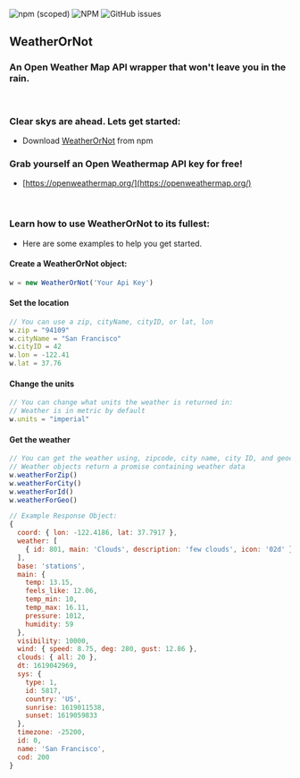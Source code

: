 ![npm (scoped)](https://img.shields.io/npm/v/@jewarner57/weatherornot)
![NPM](https://img.shields.io/npm/l/@jewarner57/weatherornot)
![GitHub issues](https://img.shields.io/github/issues/jewarner57/weatherornot)

## WeatherOrNot
### An Open Weather Map API wrapper that won't leave you in the rain.
<br>

### Clear skys are ahead. Lets get started: 
* Download [WeatherOrNot](https://www.npmjs.org) from npm

### Grab yourself an Open Weathermap API key for free!
* [https://openweathermap.org/](https://openweathermap.org/)

<br>

### Learn how to use WeatherOrNot to its fullest:
* Here are some examples to help you get started.

#### Create a WeatherOrNot object:
``` javascript
w = new WeatherOrNot('Your Api Key')
```

#### Set the location
``` javascript
// You can use a zip, cityName, cityID, or lat, lon
w.zip = "94109"
w.cityName = "San Francisco"
w.cityID = 42
w.lon = -122.41
w.lat = 37.76
```

#### Change the units
``` javascript
// You can change what units the weather is returned in:
// Weather is in metric by default
w.units = "imperial"
```

#### Get the weather
``` javascript
// You can get the weather using, zipcode, city name, city ID, and geocoordinates
// Weather objects return a promise containing weather data
w.weatherForZip()
w.weatherForCity()
w.weatherForId()
w.weatherForGeo()

// Example Response Object:
{
  coord: { lon: -122.4186, lat: 37.7917 },
  weather: [
    { id: 801, main: 'Clouds', description: 'few clouds', icon: '02d' }
  ],
  base: 'stations',
  main: {
    temp: 13.15,
    feels_like: 12.06,
    temp_min: 10,
    temp_max: 16.11,
    pressure: 1012,
    humidity: 59
  },
  visibility: 10000,
  wind: { speed: 8.75, deg: 280, gust: 12.86 },
  clouds: { all: 20 },
  dt: 1619042969,
  sys: {
    type: 1,
    id: 5817,
    country: 'US',
    sunrise: 1619011538,
    sunset: 1619059833
  },
  timezone: -25200,
  id: 0,
  name: 'San Francisco',
  cod: 200
}
```